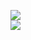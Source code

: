 [![](https://img.shields.io/badge/Made%20With-Github%20Spray-lightgrey.svg?style=for-the-badge&logo=github)](https://github.com/Annihil/github-spray#665)  
[![](https://i.imgur.com/2DrTn0Z.gif)](https://github.com/Annihil/github-spray)